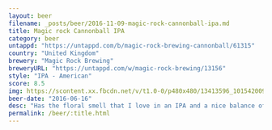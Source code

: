 ```yaml
---
layout: beer
filename: _posts/beer/2016-11-09-magic-rock-cannonball-ipa.md
title: Magic rock Cannonball IPA
category: beer
untappd: "https://untappd.com/b/magic-rock-brewing-cannonball/61315"
country: "United Kingdom"
brewery: "Magic Rock Brewing"
breweryURL: "https://untappd.com/w/magic-rock-brewing/13156"
style: "IPA - American"
score: 8.5
img: https://scontent.xx.fbcdn.net/v/t1.0-0/p480x480/13413596_10154200938458745_5561217537478071831_n.jpg?oh=4cfd32e57b30670264563ad8f11fb4f2&oe=59370F16
beer-date: "2016-06-16"
desc: "Has the floral smell that I love in an IPA and a nice balance of bitterness and hops. A great example of an IPA"
permalink: /beer/:title.html
---
```

